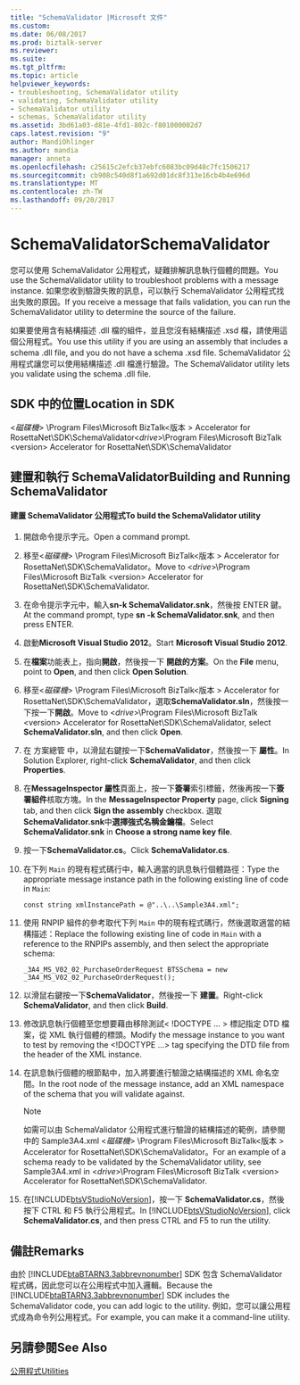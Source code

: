 ```yaml
---
title: "SchemaValidator |Microsoft 文件"
ms.custom: 
ms.date: 06/08/2017
ms.prod: biztalk-server
ms.reviewer: 
ms.suite: 
ms.tgt_pltfrm: 
ms.topic: article
helpviewer_keywords:
- troubleshooting, SchemaValidator utility
- validating, SchemaValidator utility
- SchemaValidator utility
- schemas, SchemaValidator utility
ms.assetid: 3bd61a03-d81e-4fd1-802c-f801000002d7
caps.latest.revision: "9"
author: MandiOhlinger
ms.author: mandia
manager: anneta
ms.openlocfilehash: c25615c2efcb37ebfc6083bc09d48c7fc1506217
ms.sourcegitcommit: cb908c540d8f1a692d01dc8f313e16cb4b4e696d
ms.translationtype: MT
ms.contentlocale: zh-TW
ms.lasthandoff: 09/20/2017
---
```

# <a name="schemavalidator"></a><span data-ttu-id="2dd01-102">SchemaValidator</span><span class="sxs-lookup"><span data-stu-id="2dd01-102">SchemaValidator</span></span>
<span data-ttu-id="2dd01-103">您可以使用 SchemaValidator 公用程式，疑難排解訊息執行個體的問題。</span><span class="sxs-lookup"><span data-stu-id="2dd01-103">You use the SchemaValidator utility to troubleshoot problems with a message instance.</span></span> <span data-ttu-id="2dd01-104">如果您收到驗證失敗的訊息，可以執行 SchemaValidator 公用程式找出失敗的原因。</span><span class="sxs-lookup"><span data-stu-id="2dd01-104">If you receive a message that fails validation, you can run the SchemaValidator utility to determine the source of the failure.</span></span>  
  
 <span data-ttu-id="2dd01-105">如果要使用含有結構描述 .dll 檔的組件，並且您沒有結構描述 .xsd 檔，請使用這個公用程式。</span><span class="sxs-lookup"><span data-stu-id="2dd01-105">You use this utility if you are using an assembly that includes a schema .dll file, and you do not have a schema .xsd file.</span></span> <span data-ttu-id="2dd01-106">SchemaValidator 公用程式讓您可以使用結構描述 .dll 檔進行驗證。</span><span class="sxs-lookup"><span data-stu-id="2dd01-106">The SchemaValidator utility lets you validate using the schema .dll file.</span></span>  
  
## <a name="location-in-sdk"></a><span data-ttu-id="2dd01-107">SDK 中的位置</span><span class="sxs-lookup"><span data-stu-id="2dd01-107">Location in SDK</span></span>  
 <span data-ttu-id="2dd01-108">\<*磁碟機*> \Program Files\Microsoft BizTalk\<版本 > Accelerator for RosettaNet\SDK\SchemaValidator</span><span class="sxs-lookup"><span data-stu-id="2dd01-108">\<*drive*>\Program Files\Microsoft BizTalk \<version> Accelerator for RosettaNet\SDK\SchemaValidator</span></span>  
  
## <a name="building-and-running-schemavalidator"></a><span data-ttu-id="2dd01-109">建置和執行 SchemaValidator</span><span class="sxs-lookup"><span data-stu-id="2dd01-109">Building and Running SchemaValidator</span></span>  
  
#### <a name="to-build-the-schemavalidator-utility"></a><span data-ttu-id="2dd01-110">建置 SchemaValidator 公用程式</span><span class="sxs-lookup"><span data-stu-id="2dd01-110">To build the SchemaValidator utility</span></span>  
  
1.  <span data-ttu-id="2dd01-111">開啟命令提示字元。</span><span class="sxs-lookup"><span data-stu-id="2dd01-111">Open a command prompt.</span></span>  
  
2.  <span data-ttu-id="2dd01-112">移至\<*磁碟機*> \Program Files\Microsoft BizTalk\<版本 > Accelerator for RosettaNet\SDK\SchemaValidator。</span><span class="sxs-lookup"><span data-stu-id="2dd01-112">Move to \<*drive*>\Program Files\Microsoft BizTalk \<version> Accelerator for RosettaNet\SDK\SchemaValidator.</span></span>  
  
3.  <span data-ttu-id="2dd01-113">在命令提示字元中，輸入**sn-k SchemaValidator.snk**，然後按 ENTER 鍵。</span><span class="sxs-lookup"><span data-stu-id="2dd01-113">At the command prompt, type **sn -k SchemaValidator.snk**, and then press ENTER.</span></span>  
  
4.  <span data-ttu-id="2dd01-114">啟動**Microsoft Visual Studio 2012**。</span><span class="sxs-lookup"><span data-stu-id="2dd01-114">Start **Microsoft Visual Studio 2012**.</span></span>  
  
5.  <span data-ttu-id="2dd01-115">在**檔案**功能表上，指向**開啟**，然後按一下 **開啟的方案**。</span><span class="sxs-lookup"><span data-stu-id="2dd01-115">On the **File** menu, point to **Open**, and then click **Open Solution**.</span></span>  
  
6.  <span data-ttu-id="2dd01-116">移至\<*磁碟機*> \Program Files\Microsoft BizTalk\<版本 > Accelerator for RosettaNet\SDK\SchemaValidator，選取**SchemaValidator.sln**，然後按一下按一下**開啟**。</span><span class="sxs-lookup"><span data-stu-id="2dd01-116">Move to \<*drive*>\Program Files\Microsoft BizTalk \<version> Accelerator for RosettaNet\SDK\SchemaValidator, select **SchemaValidator.sln**, and then click **Open**.</span></span>  
  
7.  <span data-ttu-id="2dd01-117">在 方案總管 中，以滑鼠右鍵按一下**SchemaValidator**，然後按一下 **屬性**。</span><span class="sxs-lookup"><span data-stu-id="2dd01-117">In Solution Explorer, right-click **SchemaValidator**, and then click **Properties**.</span></span>  
  
8.  <span data-ttu-id="2dd01-118">在**MessageInspector 屬性**頁面上，按一下**簽署**索引標籤，然後再按一下**簽署組件**核取方塊。</span><span class="sxs-lookup"><span data-stu-id="2dd01-118">In the **MessageInspector Property**  page, click **Signing** tab, and then click **Sign the assembly** checkbox.</span></span> <span data-ttu-id="2dd01-119">選取**SchemaValidator.snk**中**選擇強式名稱金鑰檔**。</span><span class="sxs-lookup"><span data-stu-id="2dd01-119">Select **SchemaValidator.snk** in **Choose a strong name key file**.</span></span>  
  
9. <span data-ttu-id="2dd01-120">按一下**SchemaValidator.cs**。</span><span class="sxs-lookup"><span data-stu-id="2dd01-120">Click **SchemaValidator.cs**.</span></span>  
  
10. <span data-ttu-id="2dd01-121">在下列 `Main` 的現有程式碼行中，輸入適當的訊息執行個體路徑：</span><span class="sxs-lookup"><span data-stu-id="2dd01-121">Type the appropriate message instance path in the following existing line of code in `Main`:</span></span>  
  
    ```  
    const string xmlInstancePath = @"..\..\Sample3A4.xml";  
    ```  
  
11. <span data-ttu-id="2dd01-122">使用 RNPIP 組件的參考取代下列 `Main` 中的現有程式碼行，然後選取適當的結構描述：</span><span class="sxs-lookup"><span data-stu-id="2dd01-122">Replace the following existing line of code in `Main` with a reference to the RNPIPs assembly, and then select the appropriate schema:</span></span>  
  
    ```  
    _3A4_MS_V02_02_PurchaseOrderRequest BTSSchema = new _3A4_MS_V02_02_PurchaseOrderRequest();  
    ```  
  
12. <span data-ttu-id="2dd01-123">以滑鼠右鍵按一下**SchemaValidator**，然後按一下 **建置**。</span><span class="sxs-lookup"><span data-stu-id="2dd01-123">Right-click **SchemaValidator**, and then click **Build**.</span></span>  
  
13. <span data-ttu-id="2dd01-124">修改訊息執行個體至您想要藉由移除測試\< \!DOCTYPE … > 標記指定 DTD 檔案，從 XML 執行個體的標頭。</span><span class="sxs-lookup"><span data-stu-id="2dd01-124">Modify the message instance to you want to test by removing the \<\!DOCTYPE …> tag specifying the DTD file from the header of the XML instance.</span></span>  
  
14. <span data-ttu-id="2dd01-125">在訊息執行個體的根節點中，加入將要進行驗證之結構描述的 XML 命名空間。</span><span class="sxs-lookup"><span data-stu-id="2dd01-125">In the root node of the message instance, add an XML namespace of the schema that you will validate against.</span></span>  
  
    > [!NOTE]
    >  <span data-ttu-id="2dd01-126">如需可以由 SchemaValidator 公用程式進行驗證的結構描述的範例，請參閱中的 Sample3A4.xml \<*磁碟機*> \Program Files\Microsoft BizTalk\<版本 > Accelerator for RosettaNet\SDK\SchemaValidator。</span><span class="sxs-lookup"><span data-stu-id="2dd01-126">For an example of a schema ready to be validated by the SchemaValidator utility, see Sample3A4.xml in \<*drive*>\Program Files\Microsoft BizTalk \<version> Accelerator for RosettaNet\SDK\SchemaValidator.</span></span>  
  
15. <span data-ttu-id="2dd01-127">在[!INCLUDE[btsVStudioNoVersion](../../includes/btsvstudionoversion-md.md)]，按一下  **SchemaValidator.cs**，然後按下 CTRL 和 F5 執行公用程式。</span><span class="sxs-lookup"><span data-stu-id="2dd01-127">In [!INCLUDE[btsVStudioNoVersion](../../includes/btsvstudionoversion-md.md)], click **SchemaValidator.cs**, and then press CTRL and F5 to run the utility.</span></span>  
  
## <a name="remarks"></a><span data-ttu-id="2dd01-128">備註</span><span class="sxs-lookup"><span data-stu-id="2dd01-128">Remarks</span></span>  
 <span data-ttu-id="2dd01-129">由於 [!INCLUDE[btaBTARN3.3abbrevnonumber](../../includes/btabtarn3-3abbrevnonumber-md.md)] SDK 包含 SchemaValidator 程式碼，因此您可以在公用程式中加入邏輯。</span><span class="sxs-lookup"><span data-stu-id="2dd01-129">Because the [!INCLUDE[btaBTARN3.3abbrevnonumber](../../includes/btabtarn3-3abbrevnonumber-md.md)] SDK includes the SchemaValidator code, you can add logic to the utility.</span></span> <span data-ttu-id="2dd01-130">例如，您可以讓公用程式成為命令列公用程式。</span><span class="sxs-lookup"><span data-stu-id="2dd01-130">For example, you can make it a command-line utility.</span></span>  
  
## <a name="see-also"></a><span data-ttu-id="2dd01-131">另請參閱</span><span class="sxs-lookup"><span data-stu-id="2dd01-131">See Also</span></span>  
 [<span data-ttu-id="2dd01-132">公用程式</span><span class="sxs-lookup"><span data-stu-id="2dd01-132">Utilities</span></span>](../../adapters-and-accelerators/accelerator-rosettanet/utilities1.md)